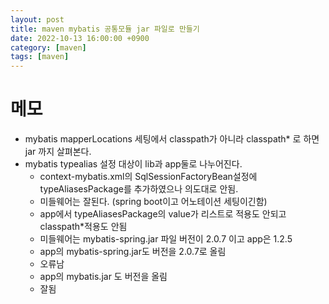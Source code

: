 ```yaml
---
layout: post
title: maven mybatis 공통모듈 jar 파일로 만들기
date: 2022-10-13 16:00:00 +0900
category: [maven]
tags: [maven]
---
```


# 메모
* mybatis mapperLocations 세팅에서 classpath가 아니라 classpath* 로 하면 jar 까지 살펴본다.
* mybatis typealias 설정 대상이 lib과 app둘로 나누어진다. 
    * context-mybatis.xml의 SqlSessionFactoryBean설정에 typeAliasesPackage를 추가하였으나 의도대로 안됨.
    * 미들웨어는 잘된다. (spring boot이고 어노테이션 세팅이긴함)
    * app에서 typeAliasesPackage의 value가 리스트로 적용도 안되고 classpath*적용도 안됨
    * 미들웨어는 mybatis-spring.jar 파일 버전이 2.0.7 이고 app은 1.2.5
    * app의 mybatis-spring.jar도 버전을 2.0.7로 올림
    * 오류남
    * app의 mybatis.jar 도 버전을 올림
    * 잘됨